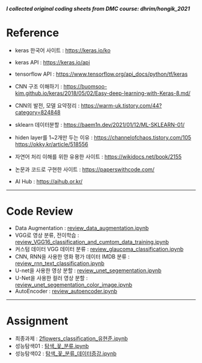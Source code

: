 **_I collected original coding sheets from DMC course: dhrim/hongik_2021_**

# Reference
- keras 한국어 사이트 : https://keras.io/ko
- keras API : https://keras.io/api
- tensorflow API : https://www.tensorflow.org/api_docs/python/tf/keras
- CNN 구조 이해하기 : https://buomsoo-kim.github.io/keras/2018/05/02/Easy-deep-learning-with-Keras-8.md/
- CNN의 발전, 모델 요약정리 : https://warm-uk.tistory.com/44?category=824848
- sklearn 데이터분할 : https://baem1n.dev/2021/01/12/ML-SKLEARN-01/
- hiden layer를 1~2개만 두는 이유 : https://channelofchaos.tistory.com/105  https://okky.kr/article/518556

- 자연어 처리 이해를 위한 유용한 사이트 : https://wikidocs.net/book/2155
- 논문과 코드로 구현한 사이트 : https://paperswithcode.com/
- AI Hub : https://aihub.or.kr/
---
# Code Review
- Data Augmentation : [review_data_augmentation.ipynb](https://github.com/JuNoe2020/DMC_class_2021/blob/main/Deep_Learning_code_review/Code_review/review_data_augmentation.ipynb)
- VGG로 영상 분류, 전이학습 : [review_VGG16_classification_and_cumtom_data_training.ipynb](https://github.com/JuNoe2020/DMC_class_2021/blob/main/Deep_Learning_code_review/review_VGG16_classification_and_cumtom_data_training.ipynb)
- 커스텀 데이터 VGG 데이터 분류 : [review_glaucoma_classification.ipynb](https://github.com/JuNoe2020/DMC_class_2021/blob/main/Deep_Learning_code_review/Code_review/review_glaucoma_classification.ipynb)
- CNN, RNN을 사용한 영화 평가 데이터 IMDB 분류 : [review_rnn_text_classification.ipynb](https://github.com/JuNoe2020/DMC_class_2021/blob/main/Deep_Learning_code_review/Code_review/review_rnn_text_classification.ipynb)
- U-net을 사용한 영상 분할 : [review_unet_segementation.ipynb](https://github.com/JuNoe2020/DMC_class_2021/blob/main/Deep_Learning_code_review/Code_review/review_unet_segementation.ipynb)
- U-Net을 사용한 컬러 영상 분할 : [review_unet_segementation_color_image.ipynb](https://github.com/JuNoe2020/DMC_class_2021/blob/main/Deep_Learning_code_review/Code_review/review_unet_segementation_color_image.ipynb)
- AutoEncoder : [review_autoencoder.ipynb](https://github.com/JuNoe2020/DMC_class_2021/blob/main/Deep_Learning_code_review/Code_review/review_autoencoder.ipynb)
---
# Assignment
- 최종과제 : [2flowers_classification_유현준.ipynb](https://github.com/JuNoe2020/DMC_class_2021/blob/main/Deep_Learning_code_review/Assignments/2flowers_classification_%EC%9C%A0%ED%98%84%EC%A4%80.ipynb)
- 성능탐색01 : [탐색_꽃_분류.ipynb](https://github.com/JuNoe2020/DMC_class_2021/blob/main/Deep_Learning_code_review/Assignments/%ED%83%90%EC%83%89_%EA%BD%83_%EB%B6%84%EB%A5%98.ipynb)
- 성능탐색02 : [탐색_꽃_분류_데이터증강.ipynb](https://github.com/JuNoe2020/DMC_class_2021/blob/main/Deep_Learning_code_review/Assignments/%ED%83%90%EC%83%89_%EA%BD%83_%EB%B6%84%EB%A5%98_%EB%8D%B0%EC%9D%B4%ED%84%B0%EC%A6%9D%EA%B0%95.ipynb) 
